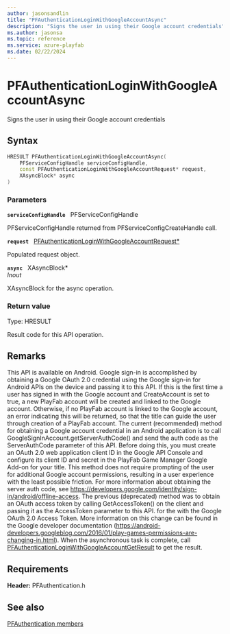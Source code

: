 ```yaml
---
author: jasonsandlin
title: "PFAuthenticationLoginWithGoogleAccountAsync"
description: "Signs the user in using their Google account credentials"
ms.author: jasonsa
ms.topic: reference
ms.service: azure-playfab
ms.date: 02/22/2024
---
```


# PFAuthenticationLoginWithGoogleAccountAsync  

Signs the user in using their Google account credentials  

## Syntax  
  
```cpp
HRESULT PFAuthenticationLoginWithGoogleAccountAsync(  
    PFServiceConfigHandle serviceConfigHandle,  
    const PFAuthenticationLoginWithGoogleAccountRequest* request,  
    XAsyncBlock* async  
)  
```  
  
### Parameters  
  
**`serviceConfigHandle`** &nbsp; PFServiceConfigHandle  
  
PFServiceConfigHandle returned from PFServiceConfigCreateHandle call.  
  
**`request`** &nbsp; [PFAuthenticationLoginWithGoogleAccountRequest*](../../pfauthenticationtypes/structs/pfauthenticationloginwithgoogleaccountrequest.md)  
  
Populated request object.  
  
**`async`** &nbsp; XAsyncBlock*  
*_Inout_*  
  
XAsyncBlock for the async operation.  
  
  
### Return value
Type: HRESULT
  
Result code for this API operation.
  
## Remarks  
  
This API is available on Android. Google sign-in is accomplished by obtaining a Google OAuth 2.0 credential using the Google sign-in for Android APIs on the device and passing it to this API. If this is the first time a user has signed in with the Google account and CreateAccount is set to true, a new PlayFab account will be created and linked to the Google account. Otherwise, if no PlayFab account is linked to the Google account, an error indicating this will be returned, so that the title can guide the user through creation of a PlayFab account. The current (recommended) method for obtaining a Google account credential in an Android application is to call GoogleSignInAccount.getServerAuthCode() and send the auth code as the ServerAuthCode parameter of this API. Before doing this, you must create an OAuth 2.0 web application client ID in the Google API Console and configure its client ID and secret in the PlayFab Game Manager Google Add-on for your title. This method does not require prompting of the user for additional Google account permissions, resulting in a user experience with the least possible friction. For more information about obtaining the server auth code, see https://developers.google.com/identity/sign-in/android/offline-access. The previous (deprecated) method was to obtain an OAuth access token by calling GetAccessToken() on the client and passing it as the AccessToken parameter to this API. for the with the Google OAuth 2.0 Access Token. More information on this change can be found in the Google developer documentation (https://android-developers.googleblog.com/2016/01/play-games-permissions-are-changing-in.html). When the asynchronous task is complete, call [PFAuthenticationLoginWithGoogleAccountGetResult](pfauthenticationloginwithgoogleaccountgetresult.md) to get the result.
  
## Requirements  
  
**Header:** PFAuthentication.h
  
## See also  
[PFAuthentication members](../pfauthentication_members.md)  

  
  
